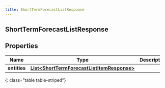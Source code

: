```yaml
---
title: ShortTermForecastListResponse
---
```

## ShortTermForecastListResponse


## Properties

| Name | Type | Description | Notes |
| ------------ | ------------- | ------------- | ------------- |
| **entities** | [**List&lt;ShortTermForecastListItemResponse&gt;**](ShortTermForecastListItemResponse.html) |  |  [optional] |
{: class="table table-striped"}




